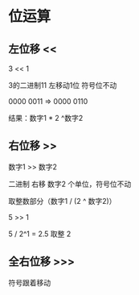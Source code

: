 # 位运算

## 左位移 <<

3 << 1

3的二进制11 左移动1位  符号位不动

0000 0011 => 0000 0110

结果：数字1 *  2 ^数字2

## 右位移 >>

数字1 >> 数字2

二进制 右移 数字2 个单位，符号位不动

取整数部分（数字1 / (2 ^ 数字2)）

5 >> 1

5 / 2^1 = 2.5 取整 2

## 全右位移 >>> 

符号跟着移动